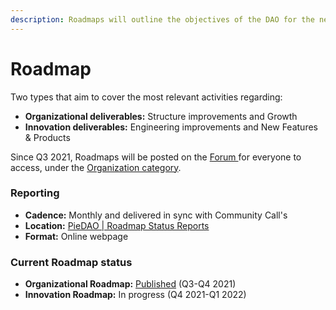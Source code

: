 ```yaml
---
description: Roadmaps will outline the objectives of the DAO for the next quarter or more.
---
```


# Roadmap

Two types that aim to cover the most relevant activities regarding:

* **Organizational deliverables:** Structure improvements and Growth
* **Innovation deliverables:** Engineering improvements and New Features & Products

Since Q3 2021, Roadmaps will be posted on the [Forum ](https://forum.piedao.org)for everyone to access, under the [Organization category](https://forum.piedao.org/c/organization/12).

### Reporting

* **Cadence:** Monthly and delivered in sync with Community Call's
* **Location:** [PieDAO \| Roadmap Status Reports](https://piedao.notion.site/2696b3aee98d44bdb987e281669c1d07?v=1f6d99822ce3427eadd77b546342008)
* **Format:** Online webpage

### Current Roadmap status

* **Organizational Roadmap:** [Published](https://forum.piedao.org/t/piedao-organizational-roadmap-q3-q4-2021/978) \(Q3-Q4 2021\)
* **Innovation Roadmap:** In progress \(Q4 2021-Q1 2022\)

